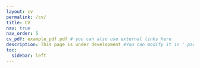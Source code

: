 ```yaml
---
layout: cv
permalink: /cv/
title: CV
nav: true
nav_order: 5
cv_pdf: example_pdf.pdf # you can also use external links here
description: This page is under development #You can modify it in '_pages/cv.md'. You can also change or remove the top pdf download button.
toc:
  sidebar: left
---
```

